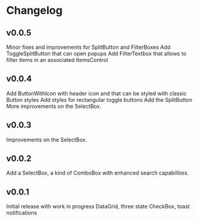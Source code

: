 # Changelog

## v0.0.5
Minor fixes and improvements for SplitButton and FilterBoxes
Add ToggleSplitButton that can open popups
Add FilterTextbox that allows to filter items in an associated ItemsControl

## v0.0.4
Add ButtonWithIcon with header icon and that can be styled with classic Button styles
Add styles for rectangular toggle buttons
Add the SplitButton
More improvements on the SelectBox.

## v0.0.3
Improvements on the SelectBox.

## v0.0.2
Add a SelectBox, a kind of ComboBox with enhanced search capabilities.

## v0.0.1
Initial release with work in progress DataGrid, three state CheckBox, toast notifications
